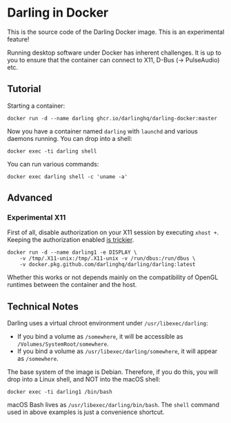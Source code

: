 # Darling in Docker

This is the source code of the Darling Docker image. This is an experimental feature!

Running desktop software under Docker has inherent challenges. It is up to you to ensure that the container can connect to X11, D-Bus (-> PulseAudio) etc.

## Tutorial

Starting a container:

```
docker run -d --name darling ghcr.io/darlinghq/darling-docker:master
```

Now you have a container named `darling` with `launchd` and various daemons running. You can drop into a shell:

```
docker exec -ti darling shell
```

You can run various commands:

```
docker exec darling shell -c 'uname -a'
```

## Advanced

### Experimental X11

First of all, disable authorization on your X11 session by executing `xhost +`. Keeping the authorization enabled [is trickier](https://stackoverflow.com/a/25280523/479753).

```
docker run -d --name darling1 -e DISPLAY \
    -v /tmp/.X11-unix:/tmp/.X11-unix -v /run/dbus:/run/dbus \
    -v docker.pkg.github.com/darlinghq/darling/darling:latest
```

Whether this works or not depends mainly on the compatibility of OpenGL runtimes between the container and the host.

## Technical Notes

Darling uses a virtual chroot environment under `/usr/libexec/darling`:

* If you bind a volume as `/somewhere`, it will be accessible as `/Volumes/SystemRoot/somewhere`.
* If you bind a volume as `/usr/libexec/darling/somewhere`, it will appear as `/somewhere`.

The base system of the image is Debian. Therefore, if you do this, you will drop into a Linux shell, and NOT into the macOS shell:

```
docker exec -ti darling1 /bin/bash
```

macOS Bash lives as `/usr/libexec/darling/bin/bash`. The `shell` command used in above examples is just a convenience shortcut.
